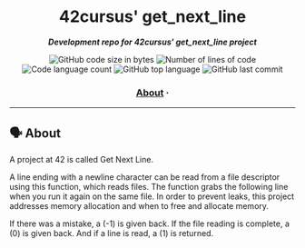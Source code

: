 <h1 align="center">
	42cursus' get_next_line
</h1>

<p align="center">
	<b><i>Development repo for 42cursus' get_next_line project</i></b><br>
</p>

<p align="center">
	<img alt="GitHub code size in bytes" src="https://img.shields.io/github/languages/code-size/tugberkcil/get_next_line?color=blueviolet" />
	<img alt="Number of lines of code" src="https://img.shields.io/tokei/lines/github/tugberkcil/get_next_line?color=blueviolet" />
	<img alt="Code language count" src="https://img.shields.io/github/languages/count/tugberkcil/get_next_line?color=blue" />
	<img alt="GitHub top language" src="https://img.shields.io/github/languages/top/tugberkcil/get_next_line?color=blue" />
	<img alt="GitHub last commit" src="https://img.shields.io/github/last-commit/tugberkcil/get_next_line?color=brightgreen" />
</p>

<h3 align="center">
	<a href="#%EF%B8%8F-about">About</a>
	<span> · </span>
	
</h3>

---

## 🗣️ About

A project at 42 is called Get Next Line.

A line ending with a newline character can be read from a file descriptor using this function, which reads files. The function grabs the following line when you run it again on the same file. In order to prevent leaks, this project addresses memory allocation and when to free and allocate memory.

If there was a mistake, a (-1) is given back. If the file reading is complete, a (0) is given back. And if a line is read, a (1) is returned.
